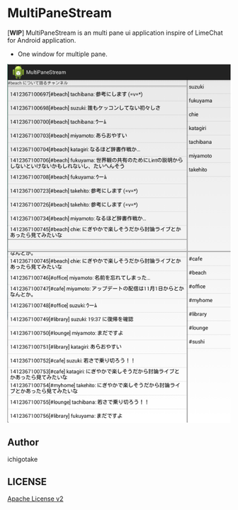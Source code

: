 # MultiPaneStream

\[**WIP**\] MultiPaneStream is an multi pane ui application inspire of LimeChat for Android application.

* One window for multiple pane.

![](art/00_skelton.png)

## Author

ichigotake

## LICENSE

[Apache License v2](LICENSE)

